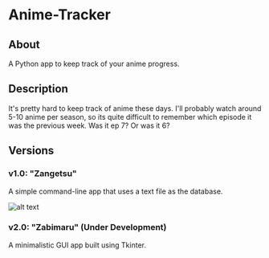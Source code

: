 # Anime-Tracker
## About
A Python app to keep track of your anime progress.
## Description
It's pretty hard to keep track of anime these days. I'll probably watch around 5-10 anime per season, so its quite difficult to remember which episode it was the previous week. Was it ep 7? Or was it 6? 

## Versions

### v1.0: "Zangetsu"
A simple command-line app that uses a text file as the database.

![alt text](https://github.com/ashwindasr/Anime-Tracker/blob/master/resources/images/image.png)

### v2.0: "Zabimaru" (Under Development)
A minimalistic GUI app built using Tkinter.

